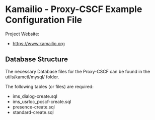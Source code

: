 # Kamailio - Proxy-CSCF Example Configuration File

Project Website:

  * https://www.kamailio.org

## Database Structure

The necessary Database files for the Proxy-CSCF can be found in the utils/kamctl/mysql/ folder.

The following tables (or files) are required:

  * ims_dialog-create.sql
  * ims_usrloc_pcscf-create.sql
  * presence-create.sql
  * standard-create.sql
